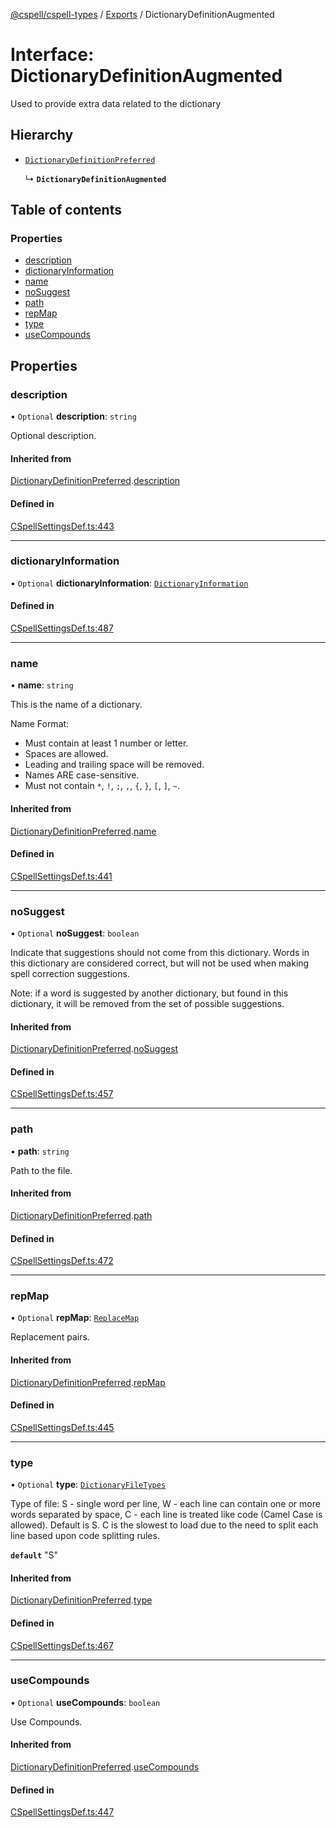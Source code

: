[@cspell/cspell-types](../README.md) / [Exports](../modules.md) / DictionaryDefinitionAugmented

# Interface: DictionaryDefinitionAugmented

Used to provide extra data related to the dictionary

## Hierarchy

- [`DictionaryDefinitionPreferred`](DictionaryDefinitionPreferred.md)

  ↳ **`DictionaryDefinitionAugmented`**

## Table of contents

### Properties

- [description](DictionaryDefinitionAugmented.md#description)
- [dictionaryInformation](DictionaryDefinitionAugmented.md#dictionaryinformation)
- [name](DictionaryDefinitionAugmented.md#name)
- [noSuggest](DictionaryDefinitionAugmented.md#nosuggest)
- [path](DictionaryDefinitionAugmented.md#path)
- [repMap](DictionaryDefinitionAugmented.md#repmap)
- [type](DictionaryDefinitionAugmented.md#type)
- [useCompounds](DictionaryDefinitionAugmented.md#usecompounds)

## Properties

### description

• `Optional` **description**: `string`

Optional description.

#### Inherited from

[DictionaryDefinitionPreferred](DictionaryDefinitionPreferred.md).[description](DictionaryDefinitionPreferred.md#description)

#### Defined in

[CSpellSettingsDef.ts:443](https://github.com/streetsidesoftware/cspell/blob/5497bd3/packages/cspell-types/src/CSpellSettingsDef.ts#L443)

___

### dictionaryInformation

• `Optional` **dictionaryInformation**: [`DictionaryInformation`](DictionaryInformation.md)

#### Defined in

[CSpellSettingsDef.ts:487](https://github.com/streetsidesoftware/cspell/blob/5497bd3/packages/cspell-types/src/CSpellSettingsDef.ts#L487)

___

### name

• **name**: `string`

This is the name of a dictionary.

Name Format:
- Must contain at least 1 number or letter.
- Spaces are allowed.
- Leading and trailing space will be removed.
- Names ARE case-sensitive.
- Must not contain `*`, `!`, `;`, `,`, `{`, `}`, `[`, `]`, `~`.

#### Inherited from

[DictionaryDefinitionPreferred](DictionaryDefinitionPreferred.md).[name](DictionaryDefinitionPreferred.md#name)

#### Defined in

[CSpellSettingsDef.ts:441](https://github.com/streetsidesoftware/cspell/blob/5497bd3/packages/cspell-types/src/CSpellSettingsDef.ts#L441)

___

### noSuggest

• `Optional` **noSuggest**: `boolean`

Indicate that suggestions should not come from this dictionary.
Words in this dictionary are considered correct, but will not be
used when making spell correction suggestions.

Note: if a word is suggested by another dictionary, but found in
this dictionary, it will be removed from the set of
possible suggestions.

#### Inherited from

[DictionaryDefinitionPreferred](DictionaryDefinitionPreferred.md).[noSuggest](DictionaryDefinitionPreferred.md#nosuggest)

#### Defined in

[CSpellSettingsDef.ts:457](https://github.com/streetsidesoftware/cspell/blob/5497bd3/packages/cspell-types/src/CSpellSettingsDef.ts#L457)

___

### path

• **path**: `string`

Path to the file.

#### Inherited from

[DictionaryDefinitionPreferred](DictionaryDefinitionPreferred.md).[path](DictionaryDefinitionPreferred.md#path)

#### Defined in

[CSpellSettingsDef.ts:472](https://github.com/streetsidesoftware/cspell/blob/5497bd3/packages/cspell-types/src/CSpellSettingsDef.ts#L472)

___

### repMap

• `Optional` **repMap**: [`ReplaceMap`](../modules.md#replacemap)

Replacement pairs.

#### Inherited from

[DictionaryDefinitionPreferred](DictionaryDefinitionPreferred.md).[repMap](DictionaryDefinitionPreferred.md#repmap)

#### Defined in

[CSpellSettingsDef.ts:445](https://github.com/streetsidesoftware/cspell/blob/5497bd3/packages/cspell-types/src/CSpellSettingsDef.ts#L445)

___

### type

• `Optional` **type**: [`DictionaryFileTypes`](../modules.md#dictionaryfiletypes)

Type of file:
S - single word per line,
W - each line can contain one or more words separated by space,
C - each line is treated like code (Camel Case is allowed).
Default is S.
C is the slowest to load due to the need to split each line based upon code splitting rules.

**`default`** "S"

#### Inherited from

[DictionaryDefinitionPreferred](DictionaryDefinitionPreferred.md).[type](DictionaryDefinitionPreferred.md#type)

#### Defined in

[CSpellSettingsDef.ts:467](https://github.com/streetsidesoftware/cspell/blob/5497bd3/packages/cspell-types/src/CSpellSettingsDef.ts#L467)

___

### useCompounds

• `Optional` **useCompounds**: `boolean`

Use Compounds.

#### Inherited from

[DictionaryDefinitionPreferred](DictionaryDefinitionPreferred.md).[useCompounds](DictionaryDefinitionPreferred.md#usecompounds)

#### Defined in

[CSpellSettingsDef.ts:447](https://github.com/streetsidesoftware/cspell/blob/5497bd3/packages/cspell-types/src/CSpellSettingsDef.ts#L447)
